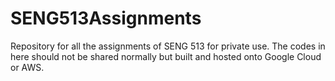 # SENG513Assignments
Repository for all the assignments of SENG 513 for private use.
The codes in here should not be shared normally but built and hosted onto Google Cloud or AWS.
